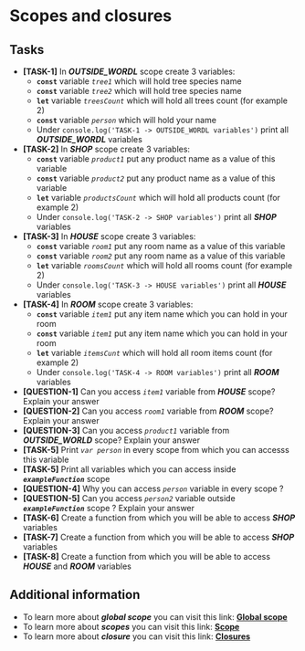 # Scopes and closures

## Tasks

- **[TASK-1]** In **_OUTSIDE_WORDL_** scope create 3 variables:
  - **`const`** variable _`tree1`_ which will hold tree species name
  - **`const`** variable _`tree2`_ which will hold tree species name
  - **`let`** variable _`treesCount`_ which will hold all trees count (for example 2)
  - **`const`** variable _`person`_ which will hold your name
  - Under `console.log('TASK-1 -> OUTSIDE_WORDL variables')` print all **_OUTSIDE_WORDL_** variables
- **[TASK-2]** In **_SHOP_** scope create 3 variables:
  - **`const`** variable _`product1`_ put any product name as a value of this variable
  - **`const`** variable _`product2`_ put any product name as a value of this variable
  - **`let`** variable _`productsCount`_ which will hold all products count (for example 2)
  - Under `console.log('TASK-2 -> SHOP variables')` print all **_SHOP_** variables
- **[TASK-3]** In **_HOUSE_** scope create 3 variables:
  - **`const`** variable _`room1`_ put any room name as a value of this variable
  - **`const`** variable _`room2`_ put any room name as a value of this variable
  - **`let`** variable _`roomsCount`_ which will hold all rooms count (for example 2)
  - Under `console.log('TASK-3 -> HOUSE variables')` print all **_HOUSE_** variables
- **[TASK-4]** In **_ROOM_** scope create 3 variables:
  - **`const`** variable _`item1`_ put any item name which you can hold in your room
  - **`const`** variable _`item1`_ put any item name which you can hold in your room
  - **`let`** variable _`itemsCunt`_ which will hold all room items count (for example 2)
  - Under `console.log('TASK-4 -> ROOM variables')` print all **_ROOM_** variables
- **[QUESTION-1]** Can you access _`item1`_ variable from **_HOUSE_** scope? Explain your answer
- **[QUESTION-2]** Can you access _`room1`_ variable from **_ROOM_** scope? Explain your answer
- **[QUESTION-3]** Can you access _`product1`_ variable from **_OUTSIDE_WORLD_** scope? Explain your answer
- **[TASK-5]** Print _`var person`_ in every scope from which you can accesss this variable
- **[TASK-5]** Print all variables which you can access inside **_`exampleFunction`_** scope
- **[QUESTION-4]** Why you can access _`person`_ variable in every scope ?
- **[QUESTION-5]** Can you access _`person2`_ variable outside **_`exampleFunction`_** scope ? Explain your answer
- **[TASK-6]** Create a function from which you will be able to access **_SHOP_** variables
- **[TASK-7]** Create a function from which you will be able to access **_SHOP_** variables
- **[TASK-8]** Create a function from which you will be able to access **_HOUSE_** and **_ROOM_** variables

## Additional information

- To learn more about **_global scope_** you can visit this link: **[Global scope](https://developer.mozilla.org/en-US/docs/Glossary/Global_scope)**
- To learn more about **_scopes_** you can visit this link: **[Scope](https://developer.mozilla.org/en-US/docs/Glossary/Scope)**
- To learn more about **_closure_** you can visit this link: **[Closures](https://developer.mozilla.org/en-US/docs/Web/JavaScript/Closures)**
